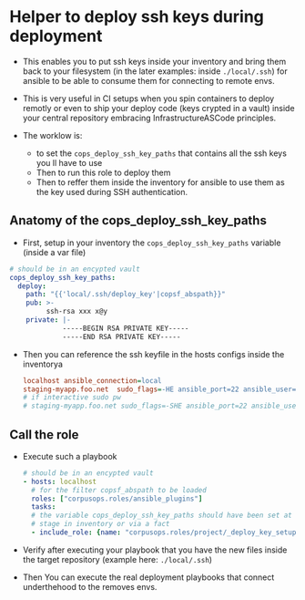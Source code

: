 # Helper to deploy ssh keys during deployment
- This enables you to put ssh keys inside  your inventory and bring them back to your filesystem (in the later examples: inside ``./local/.ssh``) for ansible to be able to consume them for connecting to remote envs.
- This is very useful in CI setups when you spin containers to deploy remotly or even to ship your deploy code (keys crypted in a vault) inside your central repository embracing InfrastructureASCode principles.

- The worklow is:
    - to set the ``cops_deploy_ssh_key_paths`` that contains all the ssh keys you ll have to use
    - Then to run this role to deploy them
    - Then to reffer them inside the inventory for ansible to use them as the key used during SSH authentication.


## Anatomy of the cops_deploy_ssh_key_paths

- First, setup in your inventory the ``cops_deploy_ssh_key_paths`` variable
  (inside a var file)


```yaml
# should be in an encypted vault
cops_deploy_ssh_key_paths:
  deploy:
    path: "{{'local/.ssh/deploy_key'|copsf_abspath}}"
    pub: >-
         ssh-rsa xxx x@y
    private: |-
             -----BEGIN RSA PRIVATE KEY-----
             -----END RSA PRIVATE KEY-----
```

- Then you can reference the ssh keyfile in the hosts configs inside the inventorya

    ```ini
    localhost ansible_connection=local
    staging-myapp.foo.net  sudo_flags=-HE ansible_port=22 ansible_user=root ansible_ssh_common_args="-i {{cops_deploy_ssh_key_paths['deploy'].path}}"
    # if interactive sudo pw
    # staging-myapp.foo.net sudo_flags=-SHE ansible_port=22 ansible_user=root ansible_ssh_common_args="-i {{cops_deploy_ssh_key_paths['deploy'].path}}"
     ```

## Call the role

- Execute such a playbook

    ```yaml
    # should be in an encypted vault
    - hosts: localhost
      # for the filter copsf_abspath to be loaded
      roles: ["corpusops.roles/ansible_plugins"]
      tasks:
      # the variable cops_deploy_ssh_key_paths should have been set at this
      # stage in inventory or via a fact
      - include_role: {name: "corpusops.roles/project/_deploy_key_setup"}
    ```

- Verify after executing your playbook that you have the new files inside the target repository (example here: ``./local/.ssh``)
- Then You can execute the real deployment playbooks that connect underthehood to the removes envs.

